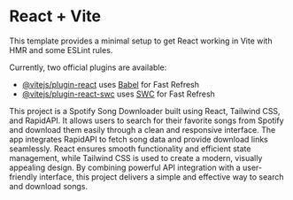 # React + Vite

This template provides a minimal setup to get React working in Vite with HMR and some ESLint rules.

Currently, two official plugins are available:

- [@vitejs/plugin-react](https://github.com/vitejs/vite-plugin-react/blob/main/packages/plugin-react/README.md) uses [Babel](https://babeljs.io/) for Fast Refresh
- [@vitejs/plugin-react-swc](https://github.com/vitejs/vite-plugin-react-swc) uses [SWC](https://swc.rs/) for Fast Refresh

This project is a Spotify Song Downloader built using React, Tailwind CSS, and RapidAPI. It allows users to search for their favorite songs from Spotify and download them easily through a clean and responsive interface. The app integrates RapidAPI to fetch song data and provide download links seamlessly. React ensures smooth functionality and efficient state management, while Tailwind CSS is used to create a modern, visually appealing design. By combining powerful API integration with a user-friendly interface, this project delivers a simple and effective way to search and download songs.
